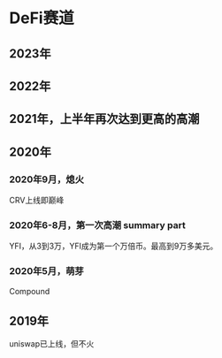 # DeFi赛道

## 2023年


## 2022年


## 2021年，上半年再次达到更高的高潮


## 2020年
### 2020年9月，熄火
CRV上线即巅峰

### 2020年6-8月，第一次高潮 summary part
YFI，从3到3万，YFI成为第一个万倍币。最高到9万多美元。

### 2020年5月，萌芽
Compound


## 2019年
uniswap已上线，但不火

